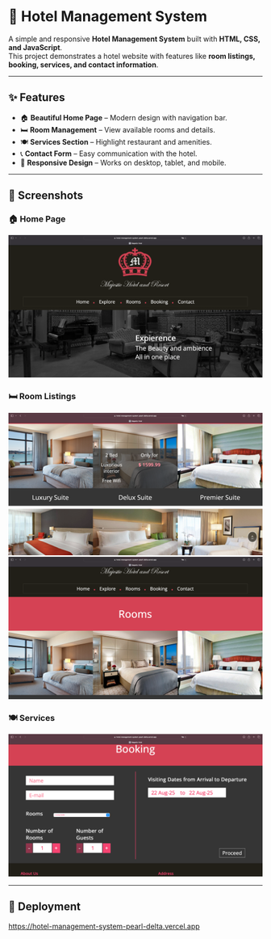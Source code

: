 # 🏨 Hotel Management System  

A simple and responsive **Hotel Management System** built with **HTML, CSS, and JavaScript**.  
This project demonstrates a hotel website with features like **room listings, booking, services, and contact information**.  

---

## ✨ Features  
- 🏠 **Beautiful Home Page** – Modern design with navigation bar.  
- 🛏️ **Room Management** – View available rooms and details.  
- 🍽️ **Services Section** – Highlight restaurant and amenities.  
- 📞 **Contact Form** – Easy communication with the hotel.  
- 📱 **Responsive Design** – Works on desktop, tablet, and mobile.  

---

## 📸 Screenshots  

### 🏠 Home Page  
![Home](assets/homepage1.png)  

### 🛏️ Room Listings  
![Rooms](assets/rooms1.png)  
![Rooms](assets/rooms2.png) 

### 🍽️ Services  
![Services](assets/services.png)  
 

---

## 🚀 Deployment  
https://hotel-management-system-pearl-delta.vercel.app
